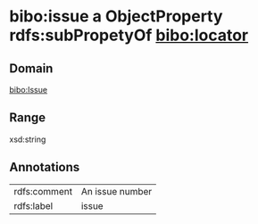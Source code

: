 # bibo:issue a ObjectProperty rdfs:subPropetyOf [bibo:locator](/ontology/bibo/locator)

## Domain

[bibo:Issue](/ontology/bibo/Issue)

## Range

xsd:string

## Annotations

|||
|-----|-----|
|rdfs:comment|An issue number|
|rdfs:label|issue|

